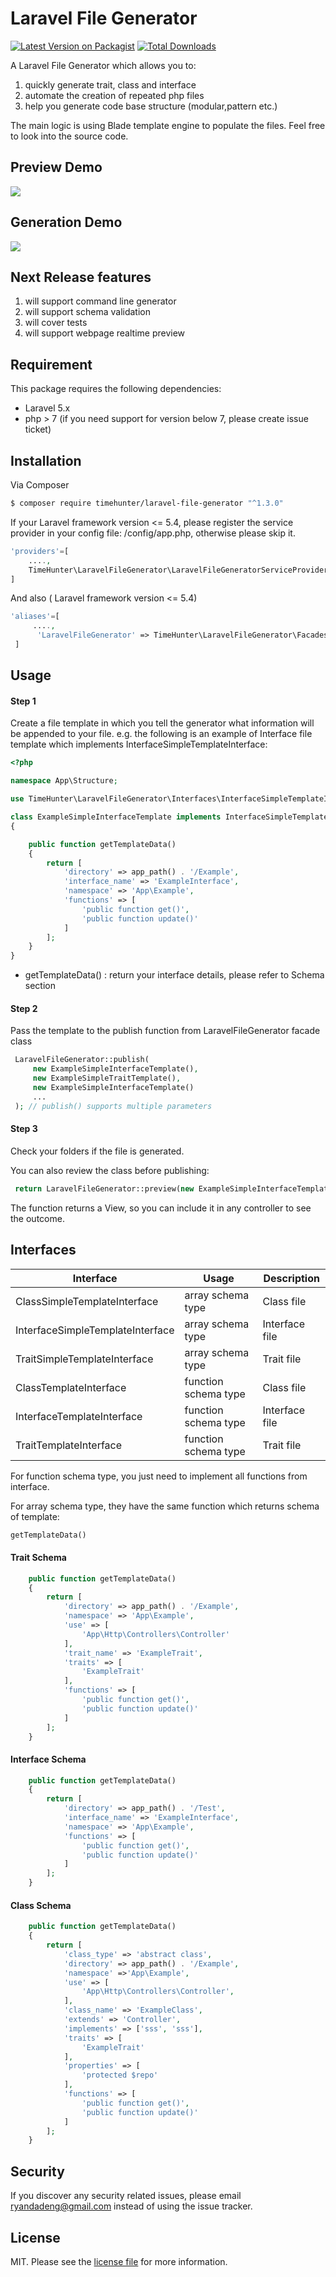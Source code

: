 # Laravel File Generator

[![Latest Version on Packagist][ico-version]][link-packagist]
[![Total Downloads][ico-downloads]][link-downloads]


A Laravel File Generator which allows you to:
1. quickly generate trait, class and interface
2. automate the creation of repeated php files
3. help you generate code base structure (modular,pattern etc.)

The main logic is using Blade template engine to populate the files. Feel free to look into the source code.

## Preview Demo
![](preview.gif)

## Generation Demo
![](https://github.com/RyanDaDeng/design-patterns/blob/master/generation.gif)


## Next Release features
1. will support command line generator
2. will support schema validation
3. will cover tests
4. will support webpage realtime preview

## Requirement

This package requires the following dependencies:

- Laravel 5.x
- php > 7 (if you need support for version below 7, please create issue ticket)


## Installation


Via Composer

``` bash
$ composer require timehunter/laravel-file-generator "^1.3.0"
```

If your Laravel framework version <= 5.4, please register the service provider in your config file: /config/app.php, otherwise please skip it.


``` php
'providers'=[
    ....,
    TimeHunter\LaravelFileGenerator\LaravelFileGeneratorServiceProvider::class
]
```

And also ( Laravel framework version <= 5.4)
``` php
'aliases'=[
     ....,
      'LaravelFileGenerator' => TimeHunter\LaravelFileGenerator\Facades\LaravelFileGenerator::class
 ]
```


## Usage

#### Step 1
 Create a file template in which you tell the generator what information will be appended to your file. e.g. the following is an example of Interface file template which implements InterfaceSimpleTemplateInterface:
``` php
<?php

namespace App\Structure;

use TimeHunter\LaravelFileGenerator\Interfaces\InterfaceSimpleTemplateInterface;

class ExampleSimpleInterfaceTemplate implements InterfaceSimpleTemplateInterface
{

    public function getTemplateData()
    {
        return [
            'directory' => app_path() . '/Example',
            'interface_name' => 'ExampleInterface',
            'namespace' => 'App\Example',
            'functions' => [
                'public function get()',
                'public function update()'
            ]
        ];
    }
}
```

- getTemplateData() : return your interface details, please refer to Schema section

#### Step 2
 Pass the template to the publish function from LaravelFileGenerator facade class

``` php
 LaravelFileGenerator::publish(
     new ExampleSimpleInterfaceTemplate(),
     new ExampleSimpleTraitTemplate(),
     new ExampleSimpleInterfaceTemplate()
     ...
 ); // publish() supports multiple parameters
```
#### Step 3
 Check your folders if the file is generated.
 
 You can also review the class before publishing:

``` php
 return LaravelFileGenerator::preview(new ExampleSimpleInterfaceTemplate());
```

The function returns a View, so you can include it in any controller to see the outcome.

## Interfaces

| Interface                        | Usage                | Description    |
|----------------------------------|----------------------|----------------|
| ClassSimpleTemplateInterface     | array schema type    | Class file     |
| InterfaceSimpleTemplateInterface | array schema type    | Interface file |
| TraitSimpleTemplateInterface     | array schema type    | Trait file     |
| ClassTemplateInterface           | function schema type | Class file     |
| InterfaceTemplateInterface       | function schema type | Interface file |
| TraitTemplateInterface           | function schema type | Trait file     |

For function schema type, you just need to implement all functions from interface.


For array schema type, they have the same function which returns schema of template:

``` php
getTemplateData()
```

#### Trait Schema

``` php
    public function getTemplateData()
    {
        return [
            'directory' => app_path() . '/Example',
            'namespace' => 'App\Example',
            'use' => [
                'App\Http\Controllers\Controller'
            ],
            'trait_name' => 'ExampleTrait',
            'traits' => [
                'ExampleTrait'
            ],
            'functions' => [
                'public function get()',
                'public function update()'
            ]
        ];
    }
```

#### Interface Schema

``` php
    public function getTemplateData()
    {
        return [
            'directory' => app_path() . '/Test',
            'interface_name' => 'ExampleInterface',
            'namespace' => 'App\Example',
            'functions' => [
                'public function get()',
                'public function update()'
            ]
        ];
    }
```


#### Class Schema

``` php
    public function getTemplateData()
    {
        return [
            'class_type' => 'abstract class',
            'directory' => app_path() . '/Example',
            'namespace' =>'App\Example',
            'use' => [
                'App\Http\Controllers\Controller',
            ],
            'class_name' => 'ExampleClass',
            'extends' => 'Controller',
            'implements' => ['sss', 'sss'],
            'traits' => [
                'ExampleTrait'
            ],
            'properties' => [
                'protected $repo'
            ],
            'functions' => [
                'public function get()',
                'public function update()'
            ]
        ];
    }
```


## Security

If you discover any security related issues, please email ryandadeng@gmail.com instead of using the issue tracker.


## License

MIT. Please see the [license file](license.md) for more information.

[ico-version]: https://img.shields.io/packagist/v/timehunter/laravel-file-generator.svg?style=flat-square
[ico-downloads]: https://img.shields.io/packagist/dt/timehunter/laravel-file-generator.svg?style=flat-square


[link-packagist]: https://packagist.org/packages/timehunter/laravel-file-generator
[link-downloads]: https://packagist.org/packages/timehunter/laravel-file-generator
[link-author]: https://github.com/RyanDaDeng/laravel-file-generator
